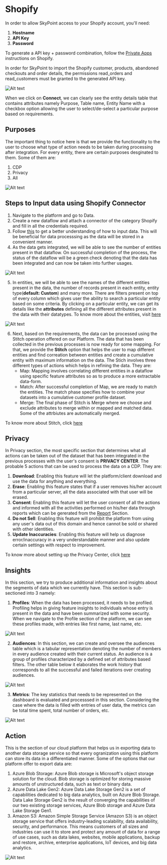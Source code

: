 # Shopify

In order to allow SkyPoint access to your Shopify account, you'll need:

1. **Hostname**
1. **API Key**
1. **Password**

To generate a API key + password combination, follow the [Private Apps](https://shopify.dev/tutorials/authenticate-a-private-app-with-shopify-admin "Shopify Private Apps") instructions on Shopify. 

In order for SkyPoint to import the Shopify customer, products, abandoned checkouts and order details, the permissions read_orders and read_customers must be granted to the generated API key.

![Alt text](https://github.com/skypointcloud/platform/blob/master/docs/doc_snippets/shopify_status.jpg?raw=true)

When we click on **Connect**, we can clearly see the entity details table that contains attributes namely Purpose, Table name, Entity Name with a checkbox option allowing the user to select/de-select a particular purpose based on requirements.

## Purposes

The important thing to notice here is that we provide the functionality to the user to choose what type of action needs to be taken during processing after integration.
For every entity, there are certain purposes desginated to them. Some of them are:
1. CDP 
2. Privacy
3. All

![Alt text](https://github.com/skypointcloud/platform/blob/master/docs/doc_snippets/purpose.jpg?raw=true)

## Steps to Input data using Shopify Connector

1. Navigate to the platform and go to Data.
2. Create a new dataflow and attach a connector of the category Shopify and fill in all the credentials required.
3. Follow [this](https://skypointcdpdocs.z22.web.core.windows.net/docs/dataflows.html) to get a better understanding of how to input data. This will be beneficial for data processsing as the data will be stored in a convenient manner. 
4. As the data gets integrated, we will be able to see the number of entities present in that dataflow. On successful completion of the process, the status of the dataflow will be a green check denoting that the data has been integrated and can now be taken into further usages.

![Alt text](https://github.com/skypointcloud/platform/blob/master/docs/doc_snippets/dataflow_status.png?raw=true)

5. In entities, we will be able to see the names of the different entities present in the data, the number of records present in each entity, entity type(**default: Custom**) and many more. There are filters present on top of every column which gives user the ability to search a particular entity based on some criteria. By clicking on a particular entity, we can get its details like the **attributes** defining all the different attributes present in the data with their datatypes. To know more about the entities, visit [here](https://skypointcdpdocs.z22.web.core.windows.net/docs/entities.html)

![Alt text](https://github.com/skypointcloud/platform/blob/master/docs/doc_snippets/entity-dash.jpg?raw=true)

6. Next, based on the requirements, the data can be processed using the Stitch operation offered on our Platform. The data that has been collected in the previous processes is now ready for some mapping. For that, we provide the **Stitch** option that helps the user to map different entities and find correation between entities and create a cumulative entity with maximum information on the data. The Stich involves three different types of actions which helps in refining the data. They are:
    - Map: Mapping involves correlating different entities in a dataflow using specific feature attributes so as to produce a more extractable data-form.
    - Match: After successful completion of Map, we are ready to match the entities. The match phase specifies how to combine your datasets into a cumulative customer profile dataset. 
    - Merge: The final phase of Stitch is Merge where we choose and exclude attributes to merge within or mapped and matched data. Some of the attrbiutes are automatically merged.

To know more about Stitch, click [here](https://skypointcdpdocs.z22.web.core.windows.net/docs/stitch.html)

## Privacy

In Privacy section, the most specific section that determines what all actions can be taken out of the dataset that has been integrated in the previous processes with the user's consent is **PRIVACY CENTER**. The probable 5 actions that can be used to process the data on a CDP. They are:

1. **Download**:  Enabling this feature will let the platform/client download and use the data for anything and everything.
2. **Erase**: Enabling this feature states that if a user removes his/her account from a particular server, all the data associated with that user will be erased.
3. **Consent**: Enabling this feature will let the user consent of all the actions and informed with all the activities performed on his/her data through reports which can be gererated from the [Report](https://skypointcdpdocs.z22.web.core.windows.net/docs/privacyreports.html) Section.
4. **Do not Sell**: Enabling this feature will prohibit the platform from using any user's data out of this domain and hence cannot be sold or shared with other identities.
5. **Update Inaccuracies**: Enabling this feature will help us diagnose error/inaccuracy in a very understandable manner and also update certain settings with respect to improvement.

To know more about setting up the Privacy Center, click [here](https://skypointcdpdocs.z22.web.core.windows.net/docs/privacycenter.html)

## Insights

In this section, we try to produce additional information and insights about the segments of data which we currently have. This section is sub-sectioned into 3 namely:
1. **Profiles**: When the data has been processed, it needs to be profiled. Profiling helps in giving feature insights to individuals whose entry is present in the data and have been summarized with some security. When we navigate to the Profile section of the platform, we can see these profiles made, with entries like first name, last name, etc.

![Alt text](https://github.com/skypointcloud/platform/blob/master/docs/doc_snippets/profiles.jpg?raw=true)

2. **Audiences**: In this section, we can create and oversee the audiences table which is a tabular representation denoting the number of members in every audience created with their current status. An audience is a group of profiles characterized by a defined set of attributes based filters. The other table below it elaborates the work history that corresponds to all the successful and failed iterations over creating audiences.

![Alt text](https://github.com/skypointcloud/platform/blob/master/docs/doc_snippets/audiences.jpg?raw=true)

3. **Metrics**:  The key statistics that needs to be represented on the dashboard is evaluated and processsed in this section. Considering the case where the data is filled with entries of user data, the metrics can be total time spent, total number of orders, etc.

![Alt text](https://github.com/skypointcloud/platform/blob/master/docs/doc_snippets/metrics.jpg?raw=true)

## Action

This is the section of our cloud platform that helps us in exporting data to another data storage service so that every ogranization using this platform can store its data in a differentiated manner. Some of the options that our platform offer to export data are:
1. Azure Blob Storage: Azure Blob storage is Microsoft's object storage solution for the cloud. Blob storage is optimized for storing massive amounts of unstructured data, such as text or binary data.
2. Azure Data Lake Gen2: Azure Data Lake Storage Gen2 is a set of capabilities dedicated to big data analytics, built on Azure Blob Storage. Data Lake Storage Gen2 is the result of converging the capabilities of our two existing storage services, Azure Blob storage and Azure Data Lake Storage Gen1.
3. Amazon S3: Amazon Simple Storage Service (Amazon S3) is an object storage service that offers industry-leading scalability, data availability, security, and performance. This means customers of all sizes and industries can use it to store and protect any amount of data for a range of use cases, such as data lakes, websites, mobile applications, backup and restore, archive, enterprise applications, IoT devices, and big data analytics.

![Alt text](https://github.com/skypointcloud/platform/blob/master/docs/doc_snippets/action.PNG?raw=true)